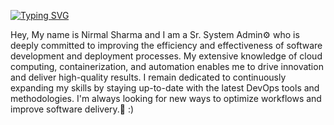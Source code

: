 <a href="https://git.io/typing-svg"><img src="https://readme-typing-svg.demolab.com?font=Fira+Code&pause=1000&width=435&lines=Hi%2C+there+I'm+Nirmal+Sharma!;I+hope+you're+doing+well!" alt="Typing SVG" /></a>

Hey, My name is Nirmal Sharma and I am a Sr. System Admin⚙️ who is deeply committed to improving the efficiency and effectiveness of software development and deployment processes. My extensive knowledge of cloud computing, containerization, and automation enables me to drive innovation and deliver high-quality results. I remain dedicated to continuously expanding my skills by staying up-to-date with the latest DevOps tools and methodologies. I'm always looking for new ways to optimize workflows and improve software delivery.🤖 :)

